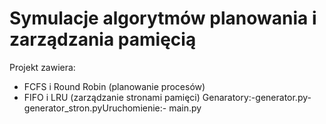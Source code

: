 # Symulacje algorytmów planowania i zarządzania pamięcią
Projekt zawiera:
- FCFS i Round Robin (planowanie procesów)
- FIFO i LRU (zarządzanie stronami pamięci) Genaratory:-generator.py-generator_stron.pyUruchomienie:- main.py
